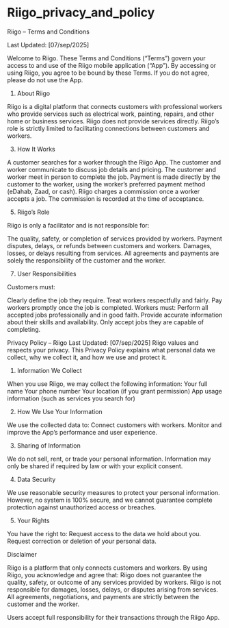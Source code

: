 # Riigo_privacy_and_policy


Riigo – Terms and Conditions

Last Updated: [07/sep/2025]

Welcome to Riigo. These Terms and Conditions (“Terms”) govern your access to and use of the Riigo mobile application (“App”). By accessing or using Riigo, you agree to be bound by these Terms. If you do not agree, please do not use the App.

1. About Riigo

Riigo is a digital platform that connects customers with professional workers who provide services such as electrical work, painting, repairs, and other home or business services.
Riigo does not provide services directly.
Riigo’s role is strictly limited to facilitating connections between customers and workers.

3. How It Works

A customer searches for a worker through the Riigo App.
The customer and worker communicate to discuss job details and pricing.
The customer and worker meet in person to complete the job.
Payment is made directly by the customer to the worker, using the worker’s preferred payment method (eDahab, Zaad, or cash).
Riigo charges a commission once a worker accepts a job. The commission is recorded at the time of acceptance.

5. Riigo’s Role

Riigo is only a facilitator and is not responsible for:

The quality, safety, or completion of services provided by workers.
Payment disputes, delays, or refunds between customers and workers.
Damages, losses, or delays resulting from services.
All agreements and payments are solely the responsibility of the customer and the worker.

7. User Responsibilities

Customers must:

Clearly define the job they require.
Treat workers respectfully and fairly.
Pay workers promptly once the job is completed.
Workers must:
Perform all accepted jobs professionally and in good faith.
Provide accurate information about their skills and availability.
Only accept jobs they are capable of completing.



Privacy Policy – Riigo
Last Updated: [07/sep/2025]
Riigo values and respects your privacy. This Privacy Policy explains what personal data we collect, why we collect it, and how we use and protect it.

1. Information We Collect

When you use Riigo, we may collect the following information:
Your full name
Your phone number
Your location (if you grant permission)
App usage information (such as services you search for)

2. How We Use Your Information

We use the collected data to:
Connect customers with workers.
Monitor and improve the App’s performance and user experience.

3. Sharing of Information

We do not sell, rent, or trade your personal information.
Information may only be shared if required by law or with your explicit consent.

4. Data Security

We use reasonable security measures to protect your personal information. However, no system is 100% secure, and we cannot guarantee complete protection against unauthorized access or breaches.

5. Your Rights

You have the right to:
Request access to the data we hold about you.
Request correction or deletion of your personal data.

Disclaimer

Riigo is a platform that only connects customers and workers. By using Riigo, you acknowledge and agree that:
Riigo does not guarantee the quality, safety, or outcome of any services provided by workers.
Riigo is not responsible for damages, losses, delays, or disputes arising from services.
All agreements, negotiations, and payments are strictly between the customer and the worker.

Users accept full responsibility for their transactions through the Riigo App.
